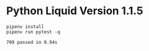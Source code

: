 # Python Liquid Version 1.1.5

```
pipenv install
pipenv run pytest -q
```

```
709 passed in 0.94s
```
